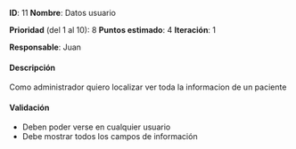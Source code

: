 **ID**: 11
**Nombre**: Datos usuario

**Prioridad** (del 1 al 10): 8
**Puntos estimado**: 4
**Iteración**: 1

**Responsable**: Juan

#### Descripción
Como administrador quiero localizar ver toda la informacion de un paciente

#### Validación
* Deben poder verse en cualquier usuario
* Debe mostrar todos los campos de información
